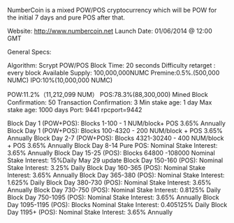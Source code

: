 NumberCoin is a mixed POW/POS cryptocurrency which will be POW for the initial 7 days and pure POS after that.

Website: http://www.numbercoin.net
Launch Date: 01/06/2014 @ 12:00 GMT


General Specs:

Algorithm: Scrypt POW/POS
Block Time: 20 seconds
Difficulty retarget : every block
Available Supply: 100,000,000NUMC
Premine:0.5%.(500,000 NUMC)
IPO:10%(10,000,000 NUMC)




POW:11.2%（11,212,099 NUM）
POS:78.3%(88,300,000)
Mined Block Confirmation: 50
Transaction Confirmation: 3
Min stake age: 1 day
Max stake age: 1000 days
Port: 9441
rpcport=9442

Block Day 1 (POW+POS): Blocks 1-100 - 1 NUM/block+ POS 3.65% Annually
Block Day 1 (POW+POS): Blocks 100-4320 - 200 NUM/block + POS 3.65% Annually
Block Day 2-7 (POW+POS): Blocks 4321-30240 - 400 NUM/block + POS 3.65% Annually
Block Day 8-14 Pure POS: Nominal Stake Interest: 3.65% Annually
Block Day 15-25 (POS): Blocks 64800 -108000 Nominal Stake Interest: 15%Daily
May 29 update
Block Day 150-160 (POS): Nominal Stake Interest: 3.25% Daily
Block Day 160-365 (POS): Nominal Stake Interest: 3.65% Annually
Block Day 365-380 (POS): Nominal Stake Interest: 1.625% Daily
Block Day 380-730 (POS): Nominal Stake Interest: 3.65% Annually
Block Day 730-750 (POS): Nominal Stake Interest: 0.8125% Daily 
Block Day 750-1095 (POS): Nominal Stake Interest: 3.65% Annually
Block Day 1095-1195 (POS): Blocks Nominal Stake Interest: 0.405125% Daily
Block Day 1195+ (POS): Nominal Stake Interest: 3.65% Annually
